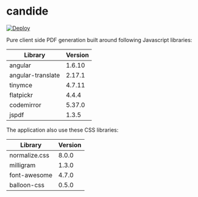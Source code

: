 # candide

[![Deploy](https://www.herokucdn.com/deploy/button.png)](https://heroku.com/deploy)

Pure client side PDF generation built around following Javascript libraries:

Library | Version
------- | -------
angular | 1.6.10
angular-translate | 2.17.1
tinymce | 4.7.11
flatpickr | 4.4.4
codemirror | 5.37.0
jspdf | 1.3.5

The application also use these CSS libraries:

Library | Version
------- | -------
normalize.css | 8.0.0
milligram | 1.3.0
font-awesome | 4.7.0
balloon-css | 0.5.0
